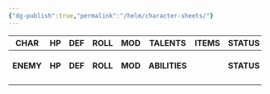 ```yaml
---
{"dg-publish":true,"permalink":"/helm/character-sheets/"}
---
```


| CHAR      | HP     | DEF     | ROLL     | MOD     | TALENTS       | ITEMS | STATUS     |
| --------- | ------ | ------- | -------- | ------- | ------------- | ----- | ---------- |
|           |        |         |          |         |               |       |            |
|           |        |         |          |         |               |       |            |
|           |        |         |          |         |               |       |            |
| **ENEMY** | **HP** | **DEF** | **ROLL** | **MOD** | **ABILITIES** |       | **STATUS** |
|           |        |         |          |         |               |       |            |
|           |        |         |          |         |               |       |            |
|           |        |         |          |         |               |       |            |
|           |        |         |          |         |               |       |            |
